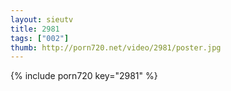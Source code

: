 ```yaml
--- 
layout: sieutv
title: 2981
tags: ["002"]
thumb: http://porn720.net/video/2981/poster.jpg
---
```

{% include porn720 key="2981" %} 
